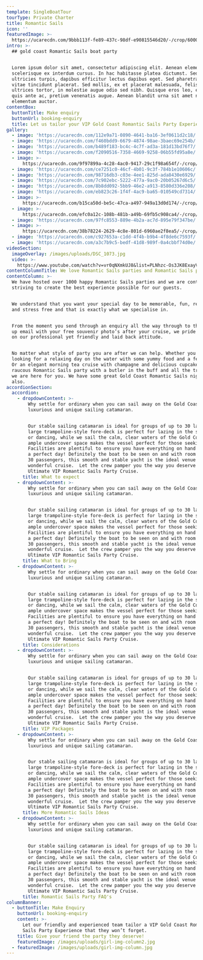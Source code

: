 ```yaml
---
template: SingleBoatTour
tourType: Private Charter
title: Romantic Sails
icon: ''
featuredImage: >-
  https://ucarecdn.com/9bbb113f-fe89-437c-98df-e90815546d20/-/crop/6000x3100/0,0/-/preview/
intro: >-
  ## gold coast Romantic Sails boat party


  Lorem ipsum dolor sit amet, consectetur adipiscing elit. Aenean elementum
  scelerisque ex interdum cursus. In hac habitasse platea dictumst. Sed porta
  ultricies turpis, dapibus efficitur lectus dapibus eget. Sed pharetra urna
  vitae tincidunt placerat. Sed mollis, ex et placerat malesuada, felis orci
  ultrices tortor, in molestie augue odio sed nibh. Quisque eros leo, egestas
  quis ante ac, pretium venenatis augue. Aenean blandit urna sit amet nisi
  elementum auctor.
contentBox:
  buttonTitle: Make enquiry
  buttonUrl: booking-enquiry
  title: Let us tailor your VIP Gold Coast Romantic Sails Party Experience
gallery:
  - image: 'https://ucarecdn.com/112e9a71-0890-4641-ba16-3ef0611d2c18/'
  - image: 'https://ucarecdn.com/f460bdd9-6679-4874-98ae-3baec69e254b/'
  - image: 'https://ucarecdn.com/b489f183-bc4c-4c7f-ad3a-181d13bd76f7/'
  - image: 'https://ucarecdn.com/f2090516-7358-4669-9258-06b55fd95a8e/'
  - image: >-
      https://ucarecdn.com/9f97899a-4c28-4ac0-9417-29c1f98a654f/-/crop/982x1174/0,220/-/preview/
  - image: 'https://ucarecdn.com/ce7251c0-46cf-4b01-9c3f-784b1e10606c/'
  - image: 'https://ucarecdn.com/98716db3-c03e-4ee1-825d-ada8430e6929/'
  - image: 'https://ucarecdn.com/7c902ebc-5222-477a-9ac0-20b05267d6c5/'
  - image: 'https://ucarecdn.com/8b8dd092-5bb9-46e2-a913-8580d336e208/'
  - image: 'https://ucarecdn.com/eb823c26-1f4f-4ac9-ba65-010549cd7314/'
  - image: >-
      https://ucarecdn.com/b15ca50d-be5c-47ca-a497-949a13d0d174/-/crop/4000x3967/0,2033/-/preview/
  - image: >-
      https://ucarecdn.com/efc0a12c-108b-481b-a49b-69fb5c908ca4/-/crop/3894x4167/0,1190/-/preview/
  - image: 'https://ucarecdn.com/97fc8553-889e-4b2a-ac7d-895e79f347be/'
  - image: >-
      https://ucarecdn.com/38b78224-2629-4c8e-801d-6960ae2f8ea5/-/crop/1500x1957/0,0/-/preview/
  - image: 'https://ucarecdn.com/c927653a-c1dd-4f4b-b9b4-4f8de6c7593f/'
  - image: 'https://ucarecdn.com/a3c7b9c5-bedf-41d8-989f-0a4cbbf74d0e/'
videoSection:
  imageOverlay: /images/uploads/DSC_1073.jpg
  video: >-
    https://www.youtube.com/watch?v=vr0qNXmkUJ8&list=PLNhzc-Os3JK8ExayVzzoHVvP2c0-4_oqt
contentColumnTitle: We love Romantic Sails parties and Romantic Sails parties love us!
contentColumn: >-
  We have hosted over 1000 happy Romantic Sails parties and we are continually
  striving to create the best experience possible for our guests.


  We understand that you want your special day to be memorable, fun, relaxing
  and stress free and that is exactly what we specialise in.


  From the moment you send through an enquiry all the way through to the follow
  up email with your free souvenir photo’s after your cruise, we pride ourselves
  on our professional yet friendly and laid back attitude.


  No matter what style of party you are after we can help. Whether you are
  looking for a relaxing day on the water with some yummy food and a few drinks.
  Or an elegant morning tea cruise with champagne and delicious cupcakes. Even a
  raucous Romantic Sails party with a butler in the buff and all the trimmings
  we are here for you. We have some great Gold Coast Romantic Sails night ideas
  also.
accordionSection:
  accordion:
    - dropdownContent: >-
        Why settle for ordinary when you can sail away on the Gold Coast’s most
        luxurious and unique sailing catamaran.


        Our stable sailing catamaran is ideal for groups of up to 30 ladies. The
        large trampoline-style fore-deck is perfect for lazing in the sunshine
        or dancing, while we sail the calm, clear waters of the Gold Coast. The
        ample undercover space makes the vessel perfect for those seeking shade.
        Facilities are plentiful to ensure you have everything on hand to enjoy
        a perfect day! Definitely the boat to be seen on and with room for up to
        30 passengers, this smooth and stable yacht is the ideal venue for a
        wonderful cruise.  Let the crew pamper you the way you deserve with our
        Ultimate VIP Romantic Sails Party Cruise.
      title: What to expect
    - dropdownContent: >-
        Why settle for ordinary when you can sail away on the Gold Coast’s most
        luxurious and unique sailing catamaran.


        Our stable sailing catamaran is ideal for groups of up to 30 ladies. The
        large trampoline-style fore-deck is perfect for lazing in the sunshine
        or dancing, while we sail the calm, clear waters of the Gold Coast. The
        ample undercover space makes the vessel perfect for those seeking shade.
        Facilities are plentiful to ensure you have everything on hand to enjoy
        a perfect day! Definitely the boat to be seen on and with room for up to
        30 passengers, this smooth and stable yacht is the ideal venue for a
        wonderful cruise.  Let the crew pamper you the way you deserve with our
        Ultimate VIP Romantic Sails Party Cruise.
      title: What to Bring
    - dropdownContent: >-
        Why settle for ordinary when you can sail away on the Gold Coast’s most
        luxurious and unique sailing catamaran.


        Our stable sailing catamaran is ideal for groups of up to 30 ladies. The
        large trampoline-style fore-deck is perfect for lazing in the sunshine
        or dancing, while we sail the calm, clear waters of the Gold Coast. The
        ample undercover space makes the vessel perfect for those seeking shade.
        Facilities are plentiful to ensure you have everything on hand to enjoy
        a perfect day! Definitely the boat to be seen on and with room for up to
        30 passengers, this smooth and stable yacht is the ideal venue for a
        wonderful cruise.  Let the crew pamper you the way you deserve with our
        Ultimate VIP Romantic Sails Party Cruise.
      title: Considerations
    - dropdownContent: >-
        Why settle for ordinary when you can sail away on the Gold Coast’s most
        luxurious and unique sailing catamaran.


        Our stable sailing catamaran is ideal for groups of up to 30 ladies. The
        large trampoline-style fore-deck is perfect for lazing in the sunshine
        or dancing, while we sail the calm, clear waters of the Gold Coast. The
        ample undercover space makes the vessel perfect for those seeking shade.
        Facilities are plentiful to ensure you have everything on hand to enjoy
        a perfect day! Definitely the boat to be seen on and with room for up to
        30 passengers, this smooth and stable yacht is the ideal venue for a
        wonderful cruise.  Let the crew pamper you the way you deserve with our
        Ultimate VIP Romantic Sails Party Cruise.
      title: VIP Packages
    - dropdownContent: >-
        Why settle for ordinary when you can sail away on the Gold Coast’s most
        luxurious and unique sailing catamaran.


        Our stable sailing catamaran is ideal for groups of up to 30 ladies. The
        large trampoline-style fore-deck is perfect for lazing in the sunshine
        or dancing, while we sail the calm, clear waters of the Gold Coast. The
        ample undercover space makes the vessel perfect for those seeking shade.
        Facilities are plentiful to ensure you have everything on hand to enjoy
        a perfect day! Definitely the boat to be seen on and with room for up to
        30 passengers, this smooth and stable yacht is the ideal venue for a
        wonderful cruise.  Let the crew pamper you the way you deserve with our
        Ultimate VIP Romantic Sails Party Cruise.
      title: More Romantic Sails Ideas
    - dropdownContent: >-
        Why settle for ordinary when you can sail away on the Gold Coast’s most
        luxurious and unique sailing catamaran.


        Our stable sailing catamaran is ideal for groups of up to 30 ladies. The
        large trampoline-style fore-deck is perfect for lazing in the sunshine
        or dancing, while we sail the calm, clear waters of the Gold Coast. The
        ample undercover space makes the vessel perfect for those seeking shade.
        Facilities are plentiful to ensure you have everything on hand to enjoy
        a perfect day! Definitely the boat to be seen on and with room for up to
        30 passengers, this smooth and stable yacht is the ideal venue for a
        wonderful cruise.  Let the crew pamper you the way you deserve with our
        Ultimate VIP Romantic Sails Party Cruise.
      title: Romantic Sails Party FAQ's
columnBanner:
  - buttonTitle: Make Enquiry
    buttonUrl: booking-enquiry
    content: >-
      Let our friendly and experienced team tailor a VIP Gold Coast Romantic
      Sails Party Experience that they won’t forget.
    title: Give your friend the party they deserve!
    featuredImage: /images/uploads/girl-img-column2.jpg
  - featuredImage: /images/uploads/girl-img-column.jpg
---
```


